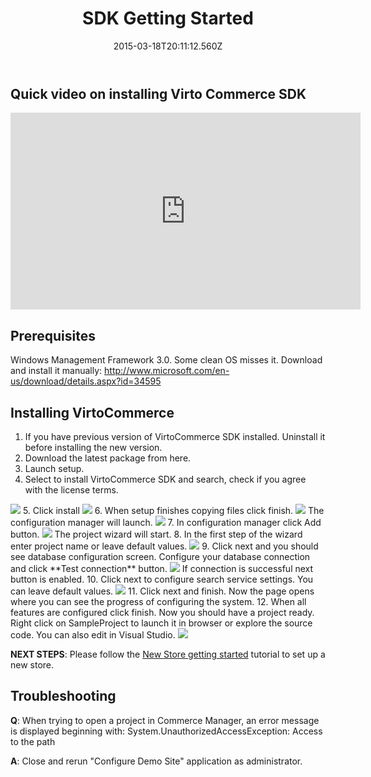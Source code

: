 ﻿---
title: SDK Getting Started
description: SDK Getting Started
layout: docs
date: 2015-03-18T20:11:12.560Z
priority: 2
---
## Quick video on installing Virto Commerce SDK

<iframe width="560" height="315" src="https://www.youtube.com/embed/swDb5dajk_s" frameborder="0" allowfullscreen></iframe>

## Prerequisites

Windows Management Framework 3.0. Some clean OS misses it. Download and install it manually: <a href="http://www.microsoft.com/en-us/download/details.aspx?id=34595" rel="nofollow">http://www.microsoft.com/en-us/download/details.aspx?id=34595</a>

## Installing VirtoCommerce

1. If you have previous version of VirtoCommerce SDK installed. Uninstall it before installing the new version.
2. Download the latest package from here.
3. Launch setup.
4. Select to install VirtoCommerce SDK and search, check if you agree with the license terms.
  <img src="../../../assets/images/docs/image2013-10-25_11_53_45.png" />
5. Click install
  <img src="../../../assets/images/docs/image2013-9-20_13_44_50.png" />
6. When setup finishes copying files click finish.
  <img src="../../../assets/images/docs/image2013-9-20_13_47_28.png" />
  The configuration manager will launch.
  <img src="../../../assets/images/docs/image2013-9-20_13_52_30.png" />
7. In configuration manager click Add button.
  <img src="../../../assets/images/docs/image2013-9-20_13_49_43.png" />
  The project wizard will start.
8. In the first step of the wizard enter project name or leave default values.
  <img src="../../../assets/images/docs/image2013-9-20_14_46_0.png" />
9. Click next and you should see database configuration screen. Configure your database connection and click **Test connection** button.
  <img src="../../../assets/images/docs/image2013-9-20_14_47_44.png" />
  If connection is successful next button is enabled.
10. Click next to configure search service settings. You can leave default values.
  <img src="../../../assets/images/docs/image2013-9-23_10_25_19.png" />
11. Click next and finish. Now the page opens where you can see the progress of configuring the system.
12. When all features are configured click finish. Now you should have a project ready. Right click on SampleProject to launch it in browser or explore the source code. You can also edit in Visual Studio.
  <img src="../../../assets/images/docs/image2013-9-23_10_26_12.png" />

**NEXT STEPS**: Please follow the [New Store getting started](docs/old-versions/vc113devguide/development-environment/new-store-getting-started) tutorial to set up a new store.

## Troubleshooting

**Q**: When trying to open a project in Commerce Manager, an error message is displayed beginning with: System.UnauthorizedAccessException: Access to the path

**A**: Close and rerun "Configure Demo Site" application as administrator.
